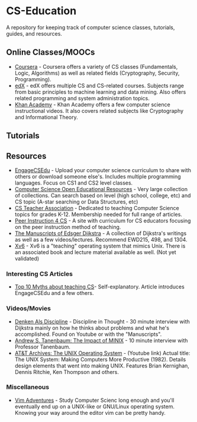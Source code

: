 # CS-Education
A repository for keeping track of computer science classes, tutorials, guides, and resources.

## Online Classes/MOOCs
* [Coursera](https://www.coursera.org) - Coursera offers a variety of CS classes (Fundamentals, Logic, Algorithms) as well as related fields (Cryptography, Security, Programming).
* [edX](https://www.edx.org) - edX offers multiple CS and CS-related courses. Subjects range from basic principles to machine learning and data mining. Also offers related programming and system administration topics.
* [Khan Academy](https://www.khanacademy.org/computing/computer-science) - Khan Academy offers a few computer science instructional videos. It also covers related subjects like Cryptography and Informational Theory.

## Tutorials

## Resources
* [EngageCSEdu](https://www.engage-csedu.org/) - Upload your computer science curriculum to share with others or download someone else's. Includes multiple programming languages. Focus on CS1 and CS2 level classes.
* [Computer Science Open Educational Resources](http://iiscs.wssu.edu/drupal/csoer) - Very large collection of collections. Can search based on level (high school, college, etc) and CS topic (A-star searching or Data Structures, etc)
* [CS Teacher Association](http://csta.acm.org/WebRepository/WebRepository.html) - Dedicated to teaching Computer Science topics for grades K-12. Membership needed for full range of articles.
* [Peer Instruction 4 CS](http://www.peerinstruction4cs.org) - A site with curriculum for CS educators focusing on the peer instruction method of teaching.
* [The Manuscripts of Edsger Dijkstra](http://www.cs.utexas.edu/users/EWD/welcome.html) - A collection of Dijkstra's writings as well as a few videos/lectures. Recommend EWD215, 498, and 1304.
* [Xv6](http://pdos.csail.mit.edu/6.828/2014/xv6.html) - Xv6 is a "teaching" operating system that mimics Unix. There is an associated book and lecture material available as well. (Not yet validated)
### Interesting CS Articles
* [Top 10 Myths about teaching CS](http://cacm.acm.org/blogs/blog-cacm/189498-top-10-myths-about-teaching-computer-science/fulltext)- Self-explanatory. Article introduces EngageCSEdu and a few others.

### Videos/Movies
* [Denken Als Discipline](http://www.cs.utexas.edu/users/EWD/video-audio/NoorderlichtVideo.html) - Discipline in Thought - 30 minute interview with Dijkstra mainly on how he thinks about problems and what he's accomplished. Found on Youtube or with the "Manuscripts".
* [Andrew S. Tanenbaum: The Impact of MINIX](https://www.youtube.com/watch?v=86_BkFsb4eI) - 10 minute interview with Professor Tanenbaum.
* [AT&T Archives: The UNIX Operating System](https://youtu.be/tc4ROCJYbm0) - (Youtube link) Actual title: The UNIX System: Making Computers More Productive (1982). Details design elements that went into making UNIX. Features Brian Kernighan, Dennis Ritchie, Ken Thompson and others.

### Miscellaneous
* [Vim Adventures](http://www.vim-adventures.com) - Study Computer Scienc long enough and you'll eventually end up on a UNIX-like or GNU/Linux operating system. Knowing your way around the editor vim can be pretty handy.
